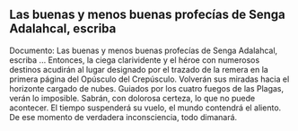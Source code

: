 ## Las buenas y menos buenas profecías de Senga Adalahcal, escriba
Documento: Las buenas y menos buenas profecías de Senga Adalahcal, escriba
... Entonces, la ciega clarividente y el héroe con numerosos destinos acudirán al lugar designado por el trazado de la remera en la primera página del Opúsculo del Crepúsculo. Volverán sus miradas hacia el horizonte cargado de nubes. Guiados por los cuatro fuegos de las Plagas, verán lo imposible. Sabrán, con dolorosa certeza, lo que no puede acontecer.
El tiempo suspenderá su vuelo, el mundo contendrá el aliento. De ese momento de verdadera inconsciencia, todo dimanará.
